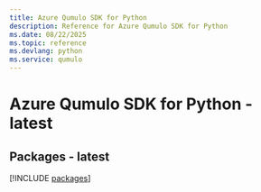 ```yaml
---
title: Azure Qumulo SDK for Python
description: Reference for Azure Qumulo SDK for Python
ms.date: 08/22/2025
ms.topic: reference
ms.devlang: python
ms.service: qumulo
---
```

# Azure Qumulo SDK for Python - latest
## Packages - latest
[!INCLUDE [packages](qumulo-index.md)]